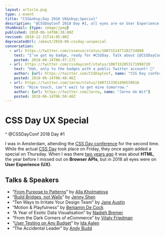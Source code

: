 ```yaml
---
layout: article.pug
type: c-event
title: "CSS&nbsp;Day 2018 UX&nbsp;Special"
description: "@CSSDayConf 2018 Day #1, all eyes are on User Experience."
thumbnail: {type: image/jpeg}
published: 2018-06-14T06:36:00Z
revised: 2018-12-31T14:05:00Z
deprecatedUrl: /about/2018-06-cssday-uxspecial
conversation:
  - url: https://twitter.com/cssence/status/1007152477282734080
    text: "I’ve got my badge, ready for #CSSDay. Talk about [@CSSDayConf](https://twitter.com/cssdayconf)’s attention to detail, they’ve added hand-picked conversation starters for 400+&nbsp;attendees. Amazing."
    posted: 2018-06-14T06:47:17Z
  - url: https://twitter.com/cssdayconf/status/1007152853171998720
    text: "Hah, only to the badges with a public Twitter account! 🙂"
    author: {url: https://twitter.com/CSSDayConf, name: "CSS Day conference"}
    posted: 2018-06-14T06:48:46Z
  - url: https://twitter.com/Jarno/status/1007153361496559616
    text: "Nice touch, can’t wait to get mine tomorrow."
    author: {url: https://twitter.com/Jarno, name: "Jarno de Wit"}
    posted: 2018-06-14T06:50:48Z
---
```


# CSS&nbsp;Day UX&nbsp;Special
^ @CSSDayConf 2018 Day #1

I was in Amsterdam, attending the [CSS Day conference](https://cssday.nl/2018) for the second time. While the actual [CSS Day](/2018/cssday/) took place on Friday, they once again added a special on Thursday. When I was there [two years ago](/2016/cssday-htmlspecial/) it was about **HTML**, the year before I missed out on **Browser APIs**, but in 2018 all eyes were on **User Experience (UX).**

<h2 id="talks">Talks &amp; Speakers</h2>

* “[From Purpose to Patterns](https://speakerdeck.com/craftui/from-purpose-to-patterns)” by [Alla Kholmatova](https://twitter.com/craftui)
* “[Build Bridges, not Walls](https://noti.st/jennyshen/hhjR0Q/build-bridges-not-walls-design-for-users-across-cultures)” by [Jenny Shen](https://twitter.com/jennyshen)
* “Ten Ways to Irritate Your Design Team” by [Jane Austin](https://twitter.com/msjaneaustin)
* “Motion & Playfulness” by [Benjamin De Cock](https://twitter.com/bdc)
* “A Year of Exotic Data Visualisation” by [Nadieh Bremer](https://twitter.com/NadiehBremer)
* “From the Dark Corners of eCommerce” by [Vitaly Friedman](https://twitter.com/smashingmag)
* “[User Testing on Any Budget](https://www.slideshare.net/IdaAalen/easy-and-affordable-user-testing-workshop)” by [Ida Aalen](https://twitter.com/idaaa)
* “The Accidental Leader” by [Andy Budd](https://twitter.com/andybudd)
